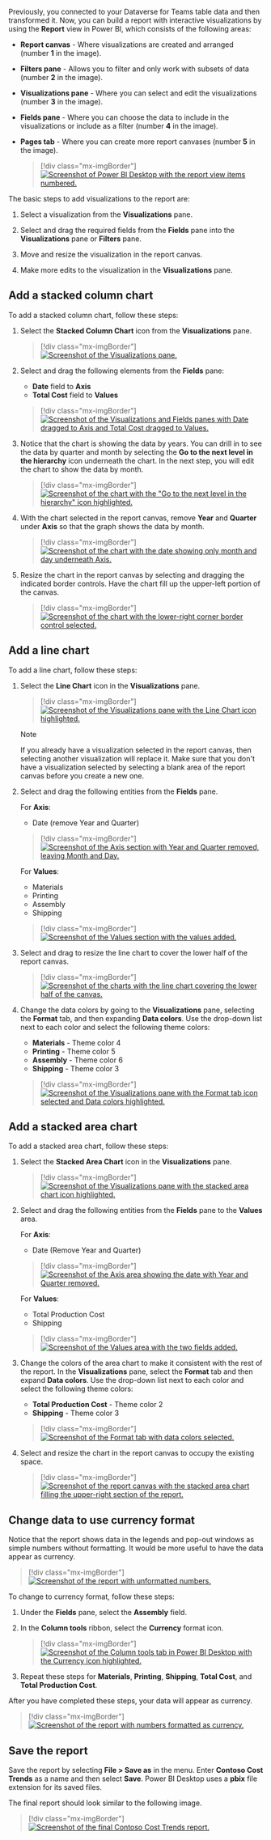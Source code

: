 Previously, you connected to your Dataverse for Teams table data and then transformed it. Now, you can build a report with interactive visualizations by using the **Report** view in Power BI, which consists of the following areas:

- **Report canvas** - Where visualizations are created and arranged (number **1** in the image).

- **Filters pane** - Allows you to filter and only work with subsets of data (number **2** in the image).

- **Visualizations pane** - Where you can select and edit the visualizations (number **3** in the image).

- **Fields pane** - Where you can choose the data to include in the visualizations or include as a filter (number **4** in the image).

- **Pages tab** - Where you can create more report canvases (number **5** in the image).

    > [!div class="mx-imgBorder"]
    > [![Screenshot of Power BI Desktop with the report view items numbered.](../media/image-16.png)](../media/image-16.png#lightbox)

The basic steps to add visualizations to the report are:

1. Select a visualization from the **Visualizations** pane.

1. Select and drag the required fields from the **Fields** pane into the **Visualizations** pane or **Filters** pane.

1. Move and resize the visualization in the report canvas.

1. Make more edits to the visualization in the **Visualizations** pane.

## Add a stacked column chart

To add a stacked column chart, follow these steps:

1. Select the **Stacked Column Chart** icon from the **Visualizations** pane.

    > [!div class="mx-imgBorder"]
    > [![Screenshot of the Visualizations pane.](../media/image-17.png)](../media/image-17.png#lightbox)

1. Select and drag the following elements from the **Fields** pane:

    - **Date** field to **Axis**
    - **Total Cost** field to **Values**

    > [!div class="mx-imgBorder"]
    > [![Screenshot of the Visualizations and Fields panes with Date dragged to Axis and Total Cost dragged to Values.](../media/image-18.png)](../media/image-18.png#lightbox)

1. Notice that the chart is showing the data by years. You can drill in to see the data by quarter and month by selecting the **Go to the next level in the hierarchy** icon underneath the chart. In the next step, you will edit the chart to show the data by month.

    > [!div class="mx-imgBorder"]
    > [![Screenshot of the chart with the "Go to the next level in the hierarchy" icon highlighted.](../media/image-19.png)](../media/image-19.png#lightbox)

1. With the chart selected in the report canvas, remove **Year** and **Quarter** under **Axis** so that the graph shows the data by month.

    > [!div class="mx-imgBorder"]
    > [![Screenshot of the chart with the date showing only month and day underneath Axis.](../media/image-20.png)](../media/image-20.png#lightbox)

1. Resize the chart in the report canvas by selecting and dragging the indicated border controls. Have the chart fill up the upper-left portion of the canvas.

    > [!div class="mx-imgBorder"]
    > [![Screenshot of the chart with the lower-right corner border control selected.](../media/image-21.png)](../media/image-21.png#lightbox)

## Add a line chart

To add a line chart, follow these steps:

1. Select the **Line Chart** icon in the **Visualizations** pane.

    > [!div class="mx-imgBorder"]
    > [![Screenshot of the Visualizations pane with the Line Chart icon highlighted.](../media/image-22.png)](../media/image-22.png#lightbox)

    > [!NOTE]
    > If you already have a visualization selected in the report canvas, then selecting another visualization will replace it. Make sure that you don't have a visualization selected by selecting a blank area of the report canvas before you create a new one.

1. Select and drag the following entities from the **Fields** pane.

    For **Axis**:
    - Date (remove Year and Quarter)

    > [!div class="mx-imgBorder"]
    > [![Screenshot of the Axis section with Year and Quarter removed, leaving Month and Day.](../media/image-23.png)](../media/image-23.png#lightbox)

    For **Values**:
    - Materials
    - Printing
    - Assembly
    - Shipping

    > [!div class="mx-imgBorder"]
    > [![Screenshot of the Values section with the values added.](../media/image-24.png)](../media/image-24.png#lightbox)

1. Select and drag to resize the line chart to cover the lower half of the report canvas.

    > [!div class="mx-imgBorder"]
    > [![Screenshot of the charts with the line chart covering the lower half of the canvas.](../media/image-25.png)](../media/image-25.png#lightbox)

1. Change the data colors by going to the **Visualizations** pane, selecting the **Format** tab, and then expanding **Data colors**. Use the drop-down list next to each color and select the following theme colors:

    - **Materials** - Theme color 4
    - **Printing** - Theme color 5
    - **Assembly** - Theme color 6
    - **Shipping** - Theme color 3

    > [!div class="mx-imgBorder"]
    > [![Screenshot of the Visualizations pane with the Format tab icon selected and Data colors highlighted.](../media/image-26.png)](../media/image-26.png#lightbox)

## Add a stacked area chart

To add a stacked area chart, follow these steps:

1. Select the **Stacked Area Chart** icon in the **Visualizations** pane.

    > [!div class="mx-imgBorder"]
    > [![Screenshot of the Visualizations pane with the stacked area chart icon highlighted.](../media/image-27.png)](../media/image-27.png#lightbox)

1. Select and drag the following entities from the **Fields** pane to the **Values** area.

    For **Axis**:
    - Date (Remove Year and Quarter)

    > [!div class="mx-imgBorder"]
    > [![Screenshot of the Axis area showing the date with Year and Quarter removed.](../media/image-28.png)](../media/image-28.png#lightbox)

    For **Values**:
    - Total Production Cost
    - Shipping

    > [!div class="mx-imgBorder"]
    > [![Screenshot of the Values area with the two fields added.](../media/image-29.png)](../media/image-29.png#lightbox)

1. Change the colors of the area chart to make it consistent with the rest of the report. In the **Visualizations** pane, select the **Format** tab and then expand **Data colors**. Use the drop-down list next to each color and select the following theme colors:

    - **Total Production Cost** - Theme color 2
    - **Shipping** - Theme color 3

    > [!div class="mx-imgBorder"]
    > [![Screenshot of the Format tab with data colors selected.](../media/image-30.png)](../media/image-30.png#lightbox)

1. Select and resize the chart in the report canvas to occupy the existing space.

    > [!div class="mx-imgBorder"]
    > [![Screenshot of the report canvas with the stacked area chart filling the upper-right section of the report.](../media/image-31.png)](../media/image-31.png#lightbox)

## Change data to use currency format

Notice that the report shows data in the legends and pop-out windows as simple numbers without formatting. It would be more useful to have the data appear as currency.

> [!div class="mx-imgBorder"]
> [![Screenshot of the report with unformatted numbers.](../media/image-32.png)](../media/image-32.png#lightbox)

To change to currency format, follow these steps:

1. Under the **Fields** pane, select the **Assembly** field.

1. In the **Column tools** ribbon, select the **Currency** format icon.

    > [!div class="mx-imgBorder"]
    > [![Screenshot of the Column tools tab in Power BI Desktop with the Currency icon highlighted.](../media/image-33.png)](../media/image-33.png#lightbox)

1. Repeat these steps for **Materials**, **Printing**, **Shipping**, **Total Cost**, and **Total Production Cost**.

After you have completed these steps, your data will appear as currency.

> [!div class="mx-imgBorder"]
> [![Screenshot of the report with numbers formatted as currency.](../media/image-34.png)](../media/image-34.png#lightbox)

## Save the report

Save the report by selecting **File > Save as** in the menu. Enter **Contoso Cost Trends** as a name and then select **Save**. Power BI Desktop uses a **pbix** file extension for its saved files.

The final report should look similar to the following image.

> [!div class="mx-imgBorder"]
> [![Screenshot of the final Contoso Cost Trends report.](../media/image-35.png)](../media/image-35.png#lightbox)
